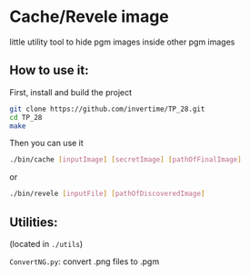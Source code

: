 # Cache/Revele image

little utility tool to hide pgm images inside other pgm images

## How to use it:

First, install and build the project

```bash
git clone https://github.com/invertime/TP_28.git
cd TP_28
make
```

Then you can use it

```bash
./bin/cache [inputImage] [secretImage] [pathOfFinalImage]
```

or

```bash
./bin/revele [inputFile] [pathOfDiscoveredImage]
```

## Utilities:

(located in `./utils`)

`ConvertNG.py`: convert .png files to .pgm
